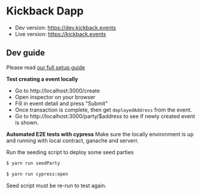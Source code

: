 # Kickback Dapp

- Dev version: https://dev.kickback.events
- Live version: https://kickback.events

## Dev guide

Please read [our full setup guide](https://github.com/noblocknoparty/docs/blob/master/RunningEverythingLocally.md)

**Test creating a event locally**

- Go to http://localhost:3000/create
- Open inspector on your browser
- Fill in event detail and press "Submit"
- Once transaction is complete, then get `deployedAddress` from the event.
- Go to http://localhost:3000/party/$address to see if newly created event is shown.

**Automated E2E tests with cypress**
Make sure the locally environment is up and running with local contract, ganache and serverr.

Run the seeding script to deploy some seed parties

```bash
$ yarn run seedParty
```

```bash
$ yarn run cypress:open
```

Seed script must be re-run to test again.
